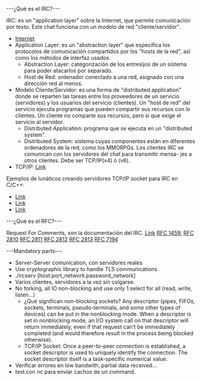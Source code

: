 ---¿Qué es el IRC?---

IRC: es un "application layer" sobre la Internet, que permite comunicación por
texto. Este chat funciona con un modelo de red "cliente/servidor".
  - [Internet](https://developer.mozilla.org/en-US/docs/Learn/Common_questions/How_does_the_Internet_work)
  - Application Layer: es un "abstraction layer" que especifica los protocolos de comunicación compartidos por los "hosts de la red", así como los métodos de interfaz usados.
    - Abstraction Layer: categorización de los entresijos de un sistema para poder atacarlos por separado.
    - Host de Red: ordenador conectado a una red, asignado con una dirección red al menos.
  - Modelo Cliente/Servidor: es una forma de "distributed application" donde se reparten las tareas entre los proveedores de un servicio (servidores) y los usuarios del servicio (clientes). Un "host de red" del servicio ejecuta programas que pueden compartir sus recursos con lo clientes. Un cliente no comparte sus recursos, pero sí que exige el servicio al servidor.
    - Distributed Application: programa que se ejecuta en un "distributed system".
    - Distributed System: sistema cuyas componentes están en diferentes ordenadores de la red, como los MMORPGs.
Los clientes IRC se comunican con los servidores del chat para transmitir mensa-
jes a otros clientes. Debe ser TCP/IP(v4) ó (v6).
  - TCP/IP: [Link](https://www.youtube.com/watch?v=614QGgw_FA4)

Ejemplos de lunáticos creando servidores TCP/IP socket para IRC en C/C++:
  - [Link](https://www.youtube.com/watch?v=Cct_vXCJOFw)
  - [Link](https://www.youtube.com/watch?v=C7CpfL1p6y0)
  - [Link](https://www.youtube.com/watch?v=WDn-htpBlnU)

---¿Qué es el RFC?---

Request For Comments, son la documentación del IRC.
[Link](https://es.wikipedia.org/wiki/Internet_Relay_Chat)
[RFC 1459:](https://datatracker.ietf.org/doc/html/rfc1459)
[RFC 2810](https://datatracker.ietf.org/doc/html/rfc2810)
[RFC 2811](https://datatracker.ietf.org/doc/html/rfc2811)
[RFC 2812](https://datatracker.ietf.org/doc/html/rfc2812)
[RFC 2813](https://datatracker.ietf.org/doc/html/rfc2813)
[RFC 7194](https://datatracker.ietf.org/doc/html/rfc7194)

---Mandatory parts---

  - Server-Server comunication, con servidores reales
  - Use cryptographic library to handle TLS communications
  - ./ircserv [host:port_network:password_network] <port> <password>
  - Varios clientes, servidores a la vez sin colgarse.
  - No forking, all IO non-blocking and use only 1 select for all (read, write, listen...)
    - ¿Qué significan non-blocking sockets? Any descriptor (pipes, FIFOs, sockets, terminals, pseudo-terminals, and some other types of devices) can be put in the nonblocking mode. When a descriptor is set in nonblocking mode, an I/O system call on that descriptor will return immediately, even if that request can’t be immediately completed (and would therefore result in the process being blocked otherwise). 
    - TCP/IP Socket: Once a peer-to-peer connection is established, a socket descriptor is used to uniquely identify the connection. The socket descriptor itself is a task-specific numerical value.
  - Verificar errores en low bandwith, partial data received...
  - test con nc para enviar cachos de un command.
